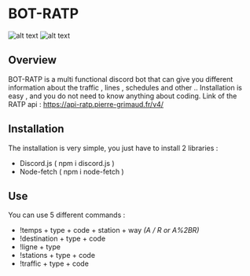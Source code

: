 # BOT-RATP

![alt text](https://cdn.discordapp.com/attachments/777092693264039950/859787341252919356/unknown.png)
![alt text](https://cdn.discordapp.com/attachments/777092693264039950/859788328148271142/unknown.png)
 
## Overview 

BOT-RATP is a multi functional discord bot that can give you different information about the traffic , lines , schedules and other ..
Installation is easy , and you do not need to know anything about coding. 
Link of the RATP api : https://api-ratp.pierre-grimaud.fr/v4/

## Installation

The installation is very simple, you just have to install 2 libraries :

- Discord.js ( npm i discord.js )
- Node-fetch ( npm i node-fetch ) 

## Use 

You can use 5 different commands : 
- !temps + type + code + station + way   *(A / R or A%2BR)*
- !destination + type + code
- !ligne + type 
- !stations +  type + code
- !traffic + type + code 


